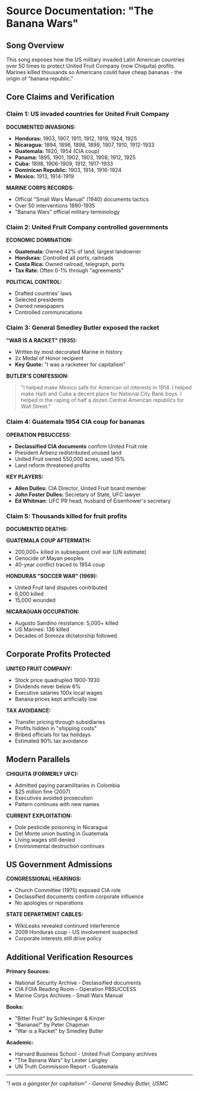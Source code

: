 # Source Documentation: "The Banana Wars"

## Song Overview
This song exposes how the US military invaded Latin American countries over 50 times to protect United Fruit Company (now Chiquita) profits. Marines killed thousands so Americans could have cheap bananas - the origin of "banana republic."

## Core Claims and Verification

### Claim 1: US invaded countries for United Fruit Company

**DOCUMENTED INVASIONS:**
- **Honduras:** 1903, 1907, 1911, 1912, 1919, 1924, 1925
- **Nicaragua:** 1894, 1896, 1898, 1899, 1907, 1910, 1912-1933
- **Guatemala:** 1920, 1954 (CIA coup)
- **Panama:** 1895, 1901, 1902, 1903, 1908, 1912, 1925
- **Cuba:** 1898, 1906-1909, 1912, 1917-1933
- **Dominican Republic:** 1903, 1914, 1916-1924
- **Mexico:** 1913, 1914-1919

**MARINE CORPS RECORDS:**
- Official "Small Wars Manual" (1940) documents tactics
- Over 50 interventions 1890-1935
- "Banana Wars" official military terminology

### Claim 2: United Fruit Company controlled governments

**ECONOMIC DOMINATION:**
- **Guatemala:** Owned 42% of land, largest landowner
- **Honduras:** Controlled all ports, railroads
- **Costa Rica:** Owned railroad, telegraph, ports
- **Tax Rate:** Often 0-1% through "agreements"

**POLITICAL CONTROL:**
- Drafted countries' laws
- Selected presidents
- Owned newspapers
- Controlled communications

### Claim 3: General Smedley Butler exposed the racket

**"WAR IS A RACKET" (1935):**
- Written by most decorated Marine in history
- 2x Medal of Honor recipient
- **Key Quote:** "I was a racketeer for capitalism"

**BUTLER'S CONFESSION:**
> "I helped make Mexico safe for American oil interests in 1914. I helped make Haiti and Cuba a decent place for National City Bank boys. I helped in the raping of half a dozen Central American republics for Wall Street."

### Claim 4: Guatemala 1954 CIA coup for bananas

**OPERATION PBSUCCESS:**
- **Declassified CIA documents** confirm United Fruit role
- President Árbenz redistributed unused land
- United Fruit owned 550,000 acres, used 15%
- Land reform threatened profits

**KEY PLAYERS:**
- **Allen Dulles:** CIA Director, United Fruit board member
- **John Foster Dulles:** Secretary of State, UFC lawyer
- **Ed Whitman:** UFC PR head, husband of Eisenhower's secretary

### Claim 5: Thousands killed for fruit profits

**DOCUMENTED DEATHS:**

**GUATEMALA COUP AFTERMATH:**
- 200,000+ killed in subsequent civil war (UN estimate)
- Genocide of Mayan peoples
- 40-year conflict traced to 1954 coup

**HONDURAS "SOCCER WAR" (1969):**
- United Fruit land disputes contributed
- 6,000 killed
- 15,000 wounded

**NICARAGUAN OCCUPATION:**
- Augusto Sandino resistance: 5,000+ killed
- US Marines: 136 killed
- Decades of Somoza dictatorship followed

## Corporate Profits Protected

**UNITED FRUIT COMPANY:**
- Stock price quadrupled 1900-1930
- Dividends never below 6%
- Executive salaries 100x local wages
- Banana prices kept artificially low

**TAX AVOIDANCE:**
- Transfer pricing through subsidiaries
- Profits hidden in "shipping costs"
- Bribed officials for tax holidays
- Estimated 90% tax avoidance

## Modern Parallels

**CHIQUITA (FORMERLY UFC):**
- Admitted paying paramilitaries in Colombia
- $25 million fine (2007)
- Executives avoided prosecution
- Pattern continues with new names

**CURRENT EXPLOITATION:**
- Dole pesticide poisoning in Nicaragua
- Del Monte union busting in Guatemala
- Living wages still denied
- Environmental destruction continues

## US Government Admissions

**CONGRESSIONAL HEARINGS:**
- Church Committee (1975) exposed CIA role
- Declassified documents confirm corporate influence
- No apologies or reparations

**STATE DEPARTMENT CABLES:**
- WikiLeaks revealed continued interference
- 2009 Honduras coup - US involvement suspected
- Corporate interests still drive policy

## Additional Verification Resources

**Primary Sources:**
- National Security Archive - Declassified documents
- CIA FOIA Reading Room - Operation PBSUCCESS
- Marine Corps Archives - Small Wars Manual

**Books:**
- "Bitter Fruit" by Schlesinger & Kinzer
- "Bananas!" by Peter Chapman
- "War is a Racket" by Smedley Butler

**Academic:**
- Harvard Business School - United Fruit Company archives
- "The Banana Wars" by Lester Langley
- UN Truth Commission Report - Guatemala

---
*"I was a gangster for capitalism" - General Smedley Butler, USMC*